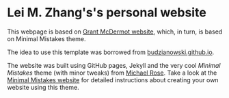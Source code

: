 # Lei M. Zhang's's personal website

This webpage is based on [Grant McDermot website](https://github.com/grantmcdermott/grantmcdermott.github.io), which, in turn, is based on Minimal Mistakes theme.

The idea to use this template was borrowed from [budzianowski.github.io](budzianowski.github.op).  

The website was built using GitHub pages, Jekyll and the very cool *Minimal Mistakes* theme (with minor tweaks) from [Michael Rose](http://twitter.com/mmistakes). Take a look at the [Minimal Mistakes website](http://mmistakes.github.io/minimal-mistakes) for detailed instructions about creating your own website using this theme.
